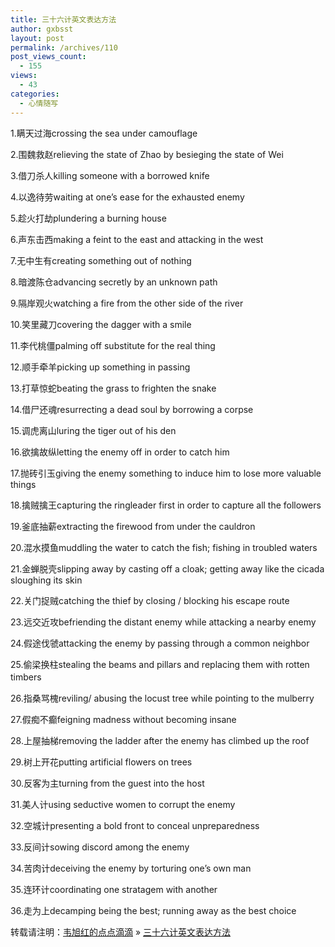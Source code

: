```yaml
---
title: 三十六计英文表达方法
author: gxbsst
layout: post
permalink: /archives/110
post_views_count:
  - 155
views:
  - 43
categories:
  - 心情随写
---
```

1.<span style="font-family:STHeiti;">瞒天过海</span>crossing the sea under camouflage 

2.<span style="font-family:STHeiti;">围魏救赵</span>relieving the state of Zhao by besieging the state of Wei 

3.借刀<span style="font-family:STHeiti;">杀人</span>killing someone with a borrowed knife 

4.以逸待<span style="font-family:STHeiti;">劳</span>waiting at one’s ease for the exhausted enemy 

5.趁火打劫plundering a burning house 

6.声<span style="font-family:STHeiti;">东击西</span>making a feint to the east and attacking in the west 

7.无中生有creating something out of nothing 

8.暗渡<span style="font-family:STHeiti;">陈仓</span>advancing secretly by an unknown path 

9.隔岸<span style="font-family:STHeiti;">观火</span>watching a fire from the other side of the river 

10.笑里藏刀covering the dagger with a smile 

11.李代桃僵palming off substitute for the real thing 

12.<span style="font-family:STHeiti;">顺手牵羊</span>picking up something in passing 

13.打草<span style="font-family:STHeiti;">惊蛇</span>beating the grass to frighten the snake 

14.借尸<span style="font-family:STHeiti;">还魂</span>resurrecting a dead soul by borrowing a corpse 

15.<span style="font-family:STHeiti;">调虎离山</span>luring the tiger out of his den　 

16.欲擒故<span style="font-family:STHeiti;">纵</span>letting the enemy off in order to catch him 

17.抛<span style="font-family:STHeiti;">砖引玉</span>giving the enemy something to induce him to lose more valuable things 

18.擒<span style="font-family:STHeiti;">贼擒王</span>capturing the ringleader first in order to capture all the followers 

19.釜底抽薪extracting the firewood from under the cauldron 

20.混水摸<span style="font-family:STHeiti;">鱼</span>muddling the water to catch the fish; fishing in troubled waters 

21.金蝉脱壳slipping away by casting off a cloak; getting away like the cicada sloughing its skin 

22.关门捉<span style="font-family:STHeiti;">贼</span>catching the thief by closing / blocking his escape route 

23.<span style="font-family:STHeiti;">远交近攻</span>befriending the distant enemy while attacking a nearby enemy 

24.假途伐虢attacking the enemy by passing through a common neighbor 

25.偷梁<span style="font-family:STHeiti;">换柱</span>stealing the beams and pillars and replacing them with rotten timbers　 

26.指桑<span style="font-family:STHeiti;">骂槐</span>reviling/ abusing the locust tree while pointing to the mulberry 

27.假痴不<span style="font-family:STHeiti;">癫</span>feigning madness without becoming insane 

28.上屋抽梯removing the ladder after the enemy has climbed up the roof 

29.<span style="font-family:STHeiti;">树上开花</span>putting artificial flowers on trees 

30.反客<span style="font-family:STHeiti;">为主</span>turning from the guest into the host　 

31.美人<span style="font-family:STHeiti;">计</span>using seductive women to corrupt the enemy 

32.空城<span style="font-family:STHeiti;">计</span>presenting a bold front to conceal unpreparedness 

33.反<span style="font-family:STHeiti;">间计</span>sowing discord among the enemy 

34.苦肉<span style="font-family:STHeiti;">计</span>deceiving the enemy by torturing one’s own man 

35.<span style="font-family:STHeiti;">连环计</span>coordinating one stratagem with another 

36.走<span style="font-family:STHeiti;">为上</span>decamping being the best; running away as the best choice　

转载请注明：[韦旭红的点点滴滴][1] &raquo; [三十六计英文表达方法][2]

 [1]: http://www.weixuhong.com
 [2]: http://www.weixuhong.com/archives/110